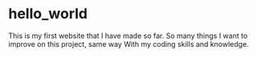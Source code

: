 # hello_world
This is my first website that I have made so far.
So many things I want to improve on this project, same way 
With my coding skills and knowledge.


